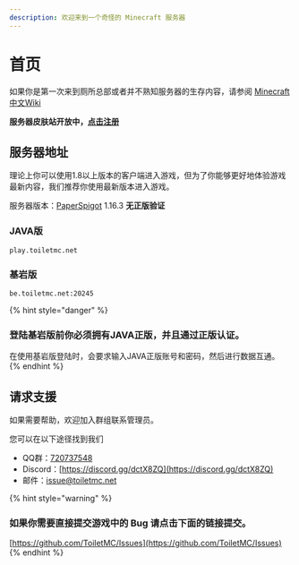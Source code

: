 ```yaml
---
description: 欢迎来到一个奇怪的 Minecraft 服务器
---
```


# 首页

如果你是第一次来到厕所总部或者并不熟知服务器的生存内容，请参阅 [Minecraft 中文Wiki](https://minecraft-zh.gamepedia.com/%E6%95%99%E7%A8%8B)

**服务器皮肤站开放中，**[**点击注册**](https://www.toiletmc.net/)

## 服务器地址

理论上你可以使用1.8以上版本的客户端进入游戏，但为了你能够更好地体验游戏最新内容，我们推荐你使用最新版本进入游戏。

服务器版本：[PaperSpigot](https://papermc.io/) 1.16.3 **无正版验证**

### JAVA版

```text
play.toiletmc.net
```

### 基岩版

```text
be.toiletmc.net:20245
```

{% hint style="danger" %}
### **登陆基岩版前你必须拥有JAVA正版，并且通过正版认证。**

在使用基岩版登陆时，会要求输入JAVA正版账号和密码，然后进行数据互通。
{% endhint %}

## 请求支援

如果需要帮助，欢迎加入群组联系管理员。

您可以在以下途径找到我们

* QQ群：[720737548](https://jq.qq.com/?_wv=1027&k=0Nb6gZfJ)
* Discord：[https://discord.gg/dctX8ZQ](https://discord.gg/dctX8ZQ)
* 邮件：[issue@toiletmc.net](mailto:issue@toiletmc.net)

{% hint style="warning" %}
### 如果你需要直接提交游戏中的 Bug 请点击下面的链接提交。

[https://github.com/ToiletMC/Issues](https://github.com/ToiletMC/Issues)
{% endhint %}


